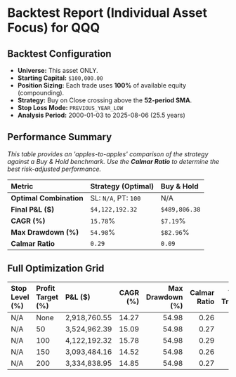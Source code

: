 # Backtest Report (Individual Asset Focus) for QQQ

## Backtest Configuration
- **Universe:** This asset ONLY.
- **Starting Capital:** `$100,000.00`
- **Position Sizing:** Each trade uses **100%** of available equity (compounding).
- **Strategy:** Buy on Close crossing above the **52-period SMA**.
- **Stop Loss Mode:** `PREVIOUS_YEAR_LOW`
- **Analysis Period:** 2000-01-03 to 2025-08-06 (25.5 years)

## Performance Summary
_This table provides an 'apples-to-apples' comparison of the strategy against a Buy & Hold benchmark. Use the **Calmar Ratio** to determine the best risk-adjusted performance._

| Metric                  | Strategy (Optimal) | Buy & Hold |
|:------------------------|:-------------------|:-----------|
| **Optimal Combination**     | SL: `N/A`, PT: `100` | N/A        |
| **Final P&L ($)**           | `$4,122,192.32`         | `$489,806.38`  |
| **CAGR (%)**              | `15.78`%                | `$7.19`%     |
| **Max Drawdown (%)**      | `54.98`%           | `$82.96`%|
| **Calmar Ratio**          | `0.29`                  | `0.09`     |

## Full Optimization Grid
| Stop Level (%)   | Profit Target (%)   | P&L ($)      |   CAGR (%) |   Max Drawdown (%) |   Calmar Ratio |   Total Trades |   % Profitable |
|:-----------------|:--------------------|:-------------|-----------:|-------------------:|---------------:|---------------:|---------------:|
| N/A              | None                | 2,918,760.55 |      14.27 |              54.98 |           0.26 |             10 |          80    |
| N/A              | 50                  | 3,524,962.39 |      15.09 |              54.98 |           0.27 |             19 |          84.21 |
| N/A              | 100                 | 4,122,192.32 |      15.78 |              54.98 |           0.29 |             16 |          81.25 |
| N/A              | 150                 | 3,093,484.16 |      14.52 |              54.98 |           0.26 |             13 |          84.62 |
| N/A              | 200                 | 3,334,838.95 |      14.85 |              54.98 |           0.27 |             12 |          83.33 |